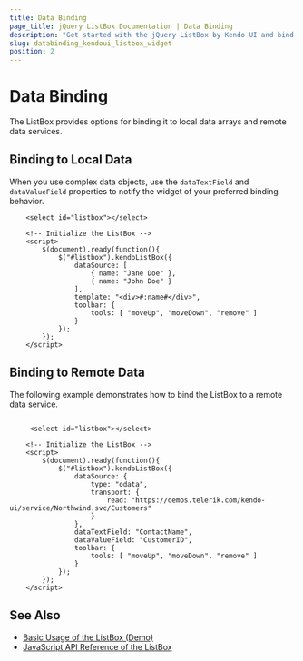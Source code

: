 ```yaml
---
title: Data Binding
page_title: jQuery ListBox Documentation | Data Binding
description: "Get started with the jQuery ListBox by Kendo UI and bind the widget to local data arrays or remote data services."
slug: databinding_kendoui_listbox_widget
position: 2
---
```


# Data Binding

The ListBox provides options for binding it to local data arrays and remote data services.

## Binding to Local Data

When you use complex data objects, use the `dataTextField` and `dataValueField` properties to notify the widget of your preferred binding behavior.

```dojo
    <select id="listbox"></select>

    <!-- Initialize the ListBox -->
    <script>
        $(document).ready(function(){
            $("#listbox").kendoListBox({
                dataSource: [
                    { name: "Jane Doe" },
                    { name: "John Doe" }
                ],
                template: "<div>#:name#</div>",
                toolbar: {
                    tools: [ "moveUp", "moveDown", "remove" ]
                }
            });
        });
    </script>
```

## Binding to Remote Data

The following example demonstrates how to bind the ListBox to a remote data service.

```dojo

     <select id="listbox"></select>

    <!-- Initialize the ListBox -->
    <script>
        $(document).ready(function(){
            $("#listbox").kendoListBox({
                dataSource: {
                    type: "odata",
                    transport: {
                        read: "https://demos.telerik.com/kendo-ui/service/Northwind.svc/Customers"
                    }
                },
                dataTextField: "ContactName",
                dataValueField: "CustomerID",
                toolbar: {
                    tools: [ "moveUp", "moveDown", "remove" ]
                }
            });
        });
    </script>
```

## See Also

* [Basic Usage of the ListBox (Demo)](https://demos.telerik.com/kendo-ui/listbox/index)
* [JavaScript API Reference of the ListBox](/api/javascript/ui/listbox)
